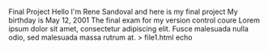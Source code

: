 Final Project
Hello I'm Rene Sandoval and here is my final project
My birthday is May 12, 2001
The final exam for my version control coure
Lorem ipsum dolor sit amet, consectetur adipiscing elit. Fusce malesuada nulla odio, sed malesuada massa rutrum at. > file1.html
echo 
